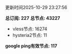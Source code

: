更新时间2025-10-29 23:27:56

**总订阅: 227**
**总节点: 43227**
- vless节点: 16274
- hysteria2节点: 11

**google ping有效节点: 117**
